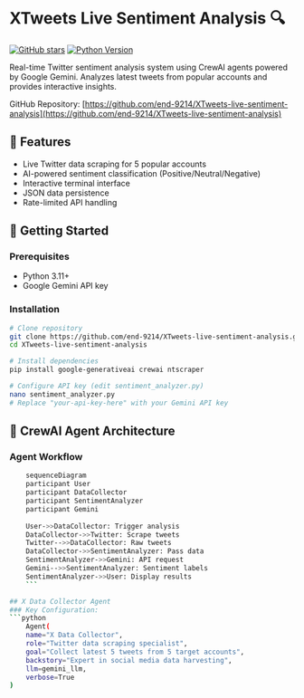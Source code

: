 # XTweets Live Sentiment Analysis 🔍

[![GitHub stars](https://img.shields.io/github/stars/end-9214/XTweets-live-sentiment-analysis)](https://github.com/end-9214/XTweets-live-sentiment-analysis/stargazers)
[![Python Version](https://img.shields.io/badge/python-3.11%2B-blue)](https://www.python.org/)

Real-time Twitter sentiment analysis system using CrewAI agents powered by Google Gemini. Analyzes latest tweets from popular accounts and provides interactive insights.

GitHub Repository: [https://github.com/end-9214/XTweets-live-sentiment-analysis](https://github.com/end-9214/XTweets-live-sentiment-analysis)

## 🌟 Features

- Live Twitter data scraping for 5 popular accounts
- AI-powered sentiment classification (Positive/Neutral/Negative)
- Interactive terminal interface
- JSON data persistence
- Rate-limited API handling

## 🚀 Getting Started

### Prerequisites
- Python 3.11+
- Google Gemini API key

### Installation
```bash
# Clone repository
git clone https://github.com/end-9214/XTweets-live-sentiment-analysis.git
cd XTweets-live-sentiment-analysis

# Install dependencies
pip install google-generativeai crewai ntscraper

# Configure API key (edit sentiment_analyzer.py)
nano sentiment_analyzer.py
# Replace "your-api-key-here" with your Gemini API key
```

## 🤖 CrewAI Agent Architecture

### Agent Workflow

```bash
    sequenceDiagram
    participant User
    participant DataCollector
    participant SentimentAnalyzer
    participant Gemini
    
    User->>DataCollector: Trigger analysis
    DataCollector->>Twitter: Scrape tweets
    Twitter-->>DataCollector: Raw tweets
    DataCollector->>SentimentAnalyzer: Pass data
    SentimentAnalyzer->>Gemini: API request
    Gemini-->>SentimentAnalyzer: Sentiment labels
    SentimentAnalyzer->>User: Display results
    ```

## X Data Collector Agent
### Key Configuration:
```python
    Agent(
    name="X Data Collector",
    role="Twitter data scraping specialist",
    goal="Collect latest 5 tweets from 5 target accounts",
    backstory="Expert in social media data harvesting",
    llm=gemini_llm,
    verbose=True
)
```

